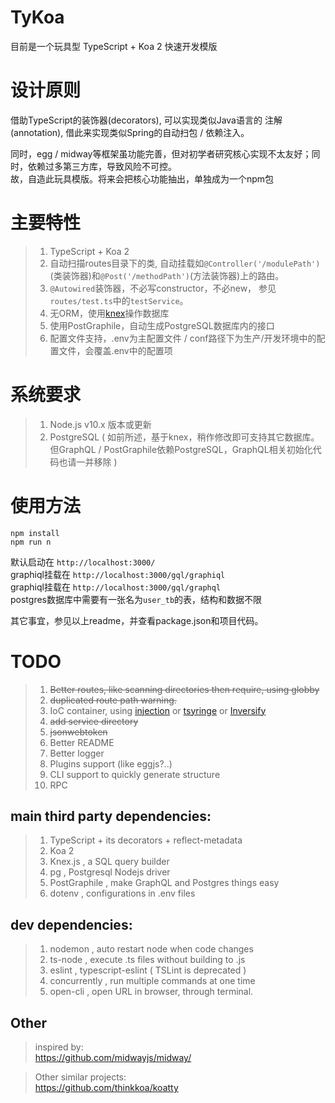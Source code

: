 #  TyKoa  
目前是一个玩具型 TypeScript + Koa 2 快速开发模版  

# 设计原则  
借助TypeScript的装饰器(decorators), 可以实现类似Java语言的 注解(annotation), 借此来实现类似Spring的自动扫包 / 依赖注入。  

同时，egg / midway等框架虽功能完善，但对初学者研究核心实现不太友好；同时，依赖过多第三方库，导致风险不可控。  
故，自造此玩具模版。将来会把核心功能抽出，单独成为一个npm包


# 主要特性
> 1. TypeScript + Koa 2
> 1. 自动扫描routes目录下的类, 自动挂载如`@Controller('/modulePath')`(类装饰器)和`@Post('/methodPath')`(方法装饰器)上的路由。
> 1. `@Autowired`装饰器，不必写constructor，不必new， 参见`routes/test.ts`中的`testService`。  
> 1. 无ORM，使用[knex](https://knexjs.org/)操作数据库  
> 1. 使用PostGraphile，自动生成PostgreSQL数据库内的接口
> 1. 配置文件支持，.env为主配置文件 / conf路径下为生产/开发环境中的配置文件，会覆盖.env中的配置项

# 系统要求  
> 1. Node.js v10.x 版本或更新  
> 1. PostgreSQL ( 如前所述，基于knex，稍作修改即可支持其它数据库。但GraphQL / PostGraphile依赖PostgreSQL，GraphQL相关初始化代码也请一并移除 )  

# 使用方法  
```
npm install
npm run n
```
默认启动在 `http://localhost:3000/`  
graphiql挂载在 `http://localhost:3000/gql/graphiql`  
graphiql挂载在 `http://localhost:3000/gql/graphql`  
postgres数据库中需要有一张名为`user_tb`的表，结构和数据不限

其它事宜，参见以上readme，并查看package.json和项目代码。  


# TODO  

> 1. ~~Better routes, like scanning directories then require, using globby~~  
> 1. ~~duplicated route path warning.~~  
> 1. IoC container, using [injection](injection) or [tsyringe](https://github.com/microsoft/tsyringe) or [Inversify](https://github.com/inversify/InversifyJS)
> 1. ~~add service directory~~
> 1. ~~jsonwebtoken~~
> 1. Better README
> 1. Better logger
> 1. Plugins support (like eggjs?..)
> 1. CLI support to quickly generate structure
> 1. RPC


## main third party dependencies:  
> 1. TypeScript + its decorators + reflect-metadata  
> 1. Koa 2
> 1. Knex.js , a SQL query builder
> 1. pg , Postgresql Nodejs driver
> 1. PostGraphile , make GraphQL and Postgres things easy
> 1. dotenv , configurations in .env files


## dev dependencies:  
> 1. nodemon , auto restart node when code changes
> 1. ts-node , execute .ts files without building to .js
> 1. eslint , typescript-eslint ( TSLint is deprecated )
> 1. concurrently , run multiple commands at one time
> 1. open-cli , open URL in browser, through terminal.  

## Other
> inspired by:  
https://github.com/midwayjs/midway/  

> Other similar projects:  
https://github.com/thinkkoa/koatty